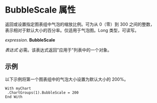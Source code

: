 
# BubbleScale 属性

返回或设置指定图表组中气泡的缩放比例。可为从 0（零）到 300 之间的整数，表示相对于默认大小的百分率。仅适用于气泡图。Long 类型，可读写。

 _expression_. **BubbleScale**

 _表达式_ 必需。该表达式返回"应用于"列表中的一个对象。


## 示例

以下示例将第一个图表组中的气泡大小设置为默认大小的 200%。


```
With myChart 
 .ChartGroups(1).BubbleScale = 200 
End With
```

